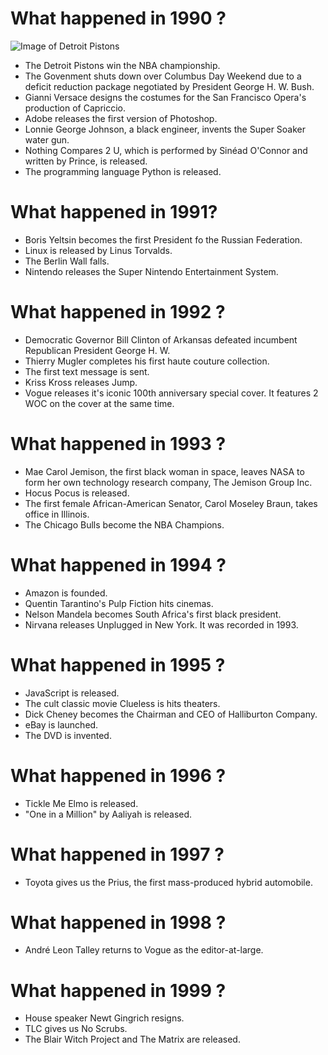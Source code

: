 # What happened in 1990 ?
![Image of Detroit Pistons](https://jocksandstilettojill.com/wp-content/uploads/2014/03/detroit-pistons-1989.jpg)
* The Detroit Pistons win the NBA championship.
* The Govenment shuts down over Columbus Day Weekend due to a deficit reduction package negotiated by President George H. W. Bush.
* Gianni Versace designs the costumes for the San Francisco Opera's production of Capriccio.
* Adobe releases the first version of Photoshop.
* Lonnie George Johnson, a black engineer, invents the Super Soaker water gun.
* Nothing Compares 2 U, which is performed by Sinéad O'Connor and written by Prince, is released.
* The programming language Python is released.

# What happened in 1991?
* Boris Yeltsin becomes the first President fo the Russian Federation.
* Linux is released by Linus Torvalds.
* The Berlin Wall falls.
* Nintendo releases the Super Nintendo Entertainment System.

# What happened in 1992 ?
* Democratic Governor Bill Clinton of Arkansas defeated incumbent Republican President George H. W.
* Thierry Mugler completes his first haute couture collection.
* The first text message is sent.
* Kriss Kross releases Jump.
* Vogue releases it's iconic 100th anniversary special cover.  It features 2 WOC on the cover at the same time.

# What happened in 1993 ?
* Mae Carol Jemison, the first black woman in space, leaves NASA to form her own technology research company,  The Jemison Group Inc.
* Hocus Pocus is released.
* The first female African-American Senator, Carol Moseley Braun, takes office in Illinois.
* The Chicago Bulls become the NBA Champions.

# What happened in 1994 ?
* Amazon is founded.
* Quentin Tarantino's Pulp Fiction hits cinemas.
* Nelson Mandela becomes South Africa's first black president.
* Nirvana releases Unplugged in New York.  It was recorded in 1993.

# What happened in 1995 ?
* JavaScript is released.
* The cult classic movie Clueless is hits theaters.
* Dick Cheney becomes the Chairman and CEO of Halliburton Company.
* eBay is launched.
* The DVD is invented.

# What happened in 1996 ?
* Tickle Me Elmo is released.
* "One in a Million" by Aaliyah is released.

# What happened in 1997 ?
* Toyota gives us the Prius, the first mass-produced hybrid automobile.

# What happened in 1998 ?
* André Leon Talley returns to Vogue as the editor-at-large.

# What happened in 1999 ?
* House speaker Newt Gingrich resigns.
* TLC gives us No Scrubs.
* The Blair Witch Project and The Matrix are released.
